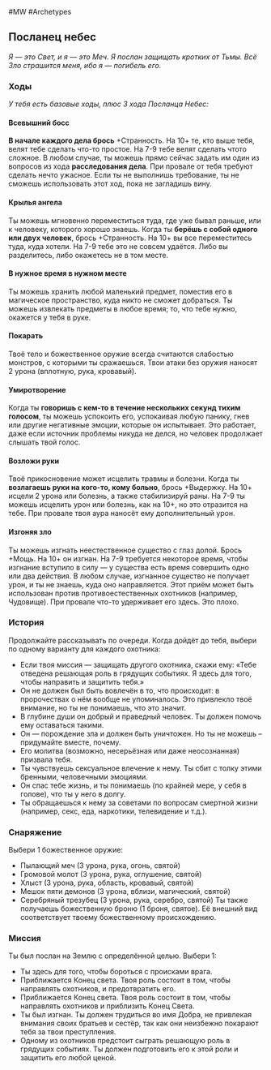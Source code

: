 #MW #Archetypes

## Посланец небес
*Я — это Свет, и я — это Меч. 
Я послан защищать кротких от Тьмы. 
Всё Зло страшится меня, ибо я — погибель его.*

### Ходы
*У тебя есть базовые ходы, плюс 3 хода Посланца Небес:* 

#### Всевышний босс
**В начале каждого дела брось** +Странность. На 10+ те, кто выше тебя, велят тебе сделать что-то простое. На 7-9 тебе велят сделать чтото сложное. В любом случае, ты можешь прямо сейчас задать им один из вопросов из хода **расследования дела**. При провале от тебя требуют сделать нечто ужасное. Если ты не выполнишь требование, ты не сможешь использовать этот ход, пока не загладишь вину. 

#### Крылья ангела
Ты можешь мгновенно переместиться туда, где уже бывал раньше, или к человеку, которого хорошо знаешь. Когда ты **берёшь с собой одного или двух человек**, брось +Странность. На 10+ вы все переместитесь туда, куда хотели. На 7-9 тебе это не совсем удаётся. Либо вы разделитесь, либо окажетесь не в том месте. 

#### В нужное время в нужном месте
Ты можешь хранить любой маленький предмет, поместив его в магическое пространство, куда никто не сможет добраться. Ты можешь извлекать предметы в любое время; то, что тебе нужно, окажется у тебя в руке. 

#### Покарать
Твоё тело и божественное оружие всегда считаются слабостью монстров, с которыми ты сражаешься. Твои атаки без оружия наносят 2 урона (вплотную, рука, кровавый). 

#### Умиротворение
Когда ты **говоришь с кем-то в течение нескольких секунд тихим голосом**, ты можешь успокоить его, успокаивая любую панику, гнев или другие негативные эмоции, которые он испытывает. Это работает, даже если источник проблемы никуда не делся, но человек продолжает слышать твой голос. 

#### Возложи руки
Твоё прикосновение может исцелить травмы и болезни. Когда ты **возлагаешь руки на кого-то, кому больно**, брось +Выдержку. На 10+ исцели 2 урона или болезнь, а также стабилизируй раны. На 7-9 ты можешь исцелить урон или болезнь, как на 10+, но это отразится на тебе. При провале твоя аура наносёт ему дополнительный урон. 

#### Изгоняя зло
Ты можешь изгнать неестественное существо с глаз долой. Брось +Мощь. На 10+ он изгнан. На 7-9 требуется некоторое время, чтобы изгнание вступило в силу — у существа есть время совершить одно или два действия. В любом случае, изгнанное существо не получает урон, и ты не знаешь, куда оно направляется. Этот приём может быть использован против противоестественных охотников (например, Чудовище). При провале что-то удерживает его здесь. Это плохо.


### История
Продолжайте рассказывать по очереди. Когда дойдёт до тебя, выбери по одному варианту для каждого охотника: 
-  Если твоя миссия — защищать другого охотника, скажи ему: «Тебе отведена решающая роль в грядущих событиях. Я здесь для того, чтобы направить и защитить тебя.» 
-  Он не должен был быть вовлечён в то, что происходит: в пророчествах о нём вообще не упоминалось. Это привлекло твоё внимание, но ты не понимаешь, что это значит. 
-  В глубине души он добрый и праведный человек. Ты должен помочь ему оставаться такими. 
-  Он — порождение зла и должен быть уничтожен. Но ты не можешь – придумайте вместе, почему. 
-  Его молитва (возможно, несерьёзная или даже неосознанная) призвала тебя. 
-  Ты чувствуешь сексуальное влечение к нему. Ты сбит с толку этими бренными, человечными эмоциями. 
-  Он спас тебе жизнь, и ты понимаешь (по крайней мере, у себя в голове), что ты у него в долгу. 
-  Ты обращаешься к нему за советами по вопросам смертной жизни (например, секс, еда, наркотики, телевидение и т.д.). 


### Снаряжение
Выбери 1 божественное оружие: 
- Пылающий меч (3 урона, рука, огонь, святой) 
- Громовой молот (3 урона, рука, оглушение, святой) 
- Хлыст (3 урона, рука, область, кровавый, святой) 
- Мешок пяти демонов (3 урона, вблизи, магический, святой) 
- Серебряный трезубец (3 урона, рука, серебро, святой) 
Ты также получаешь божественную броню (1 броня, святое). Её внешний вид соответствует твоему божественному происхождению.

### Миссия
Ты был послан на Землю с определённой целью. Выбери 1: 
- Ты здесь для того, чтобы бороться с происками врага. 
- Приближается Конец света. Твоя роль состоит в том, чтобы направлять охотников, и предотвратить его. 
- Приближается Конец света. Твоя роль состоит в том, чтобы направлять охотников и приблизить Конец Света. 
- Ты был изгнан. Ты должен трудиться во имя Добра, не привлекая внимания своих братьев и сестёр, так как они неизбежно покарают тебя за твои преступления. 
- Одному из охотников предстоит сыграть решающую роль в грядущих событиях. Ты должен подготовить его к этой роли и защитить его любой ценой.